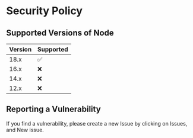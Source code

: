 # Security Policy

## Supported Versions of Node

| Version | Supported          |
|---------|--------------------|
| 18.x    | :white_check_mark: |
| 16.x    | :x:                |
| 14.x    | :x:                |
| 12.x    | :x:                |

## Reporting a Vulnerability

If you find a vulnerability, please create a new Issue by clicking on Issues, and New issue.
